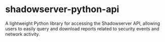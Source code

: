 # shadowserver-python-api
A lightweight Python library for accessing the Shadowserver API, allowing users to easily query and download reports related to security events and network activity.
